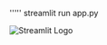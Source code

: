 '''''
streamlit run app.py   

  
 ![Streamlit Logo](https://streamlit.io/images/brand/streamlit-logo-primary-colormark-darktext.png)


